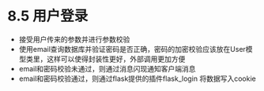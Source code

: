 # 8.5 用户登录

- 接受用户传来的参数并进行参数校验
- 使用email查询数据库并验证密码是否正确，密码的加密校验应该放在User模型类里，这样可以使得封装性更好，外部调用更加方便
- email和密码校验未通过，则通过消息闪现通知客户端消息
- email和密码校验通过，则通过flask提供的插件flask_login 将数据写入cookie